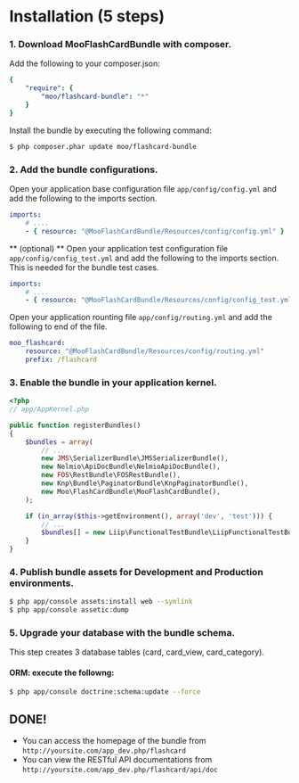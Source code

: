 Installation (5 steps)
========================

### 1. Download MooFlashCardBundle with composer.

Add the following to your composer.json:

```yml
{
    "require": {
        "moo/flashcard-bundle": "*"
    }
}
```

Install the bundle by executing the following command:

``` bash
$ php composer.phar update moo/flashcard-bundle
```

### 2. Add the bundle configurations.

Open your application base configuration file `app/config/config.yml` and add the following to the imports section.

```yml
imports:
    # ....
    - { resource: "@MooFlashCardBundle/Resources/config/config.yml" }
```

** (optional) ** Open your application test configuration file `app/config/config_test.yml` and add the following to the imports section. This is needed for the bundle test cases.

```yml
imports:
    # ....
    - { resource: "@MooFlashCardBundle/Resources/config/config_test.yml" }
```

Open your application rounting file `app/config/routing.yml` and add the following to end of the file.

```yml
moo_flashcard:
    resource: "@MooFlashCardBundle/Resources/config/routing.yml"
    prefix: /flashcard
```

### 3. Enable the bundle in your application kernel.

``` php
<?php
// app/AppKernel.php

public function registerBundles()
{
    $bundles = array(
        // ...
        new JMS\SerializerBundle\JMSSerializerBundle(),
        new Nelmio\ApiDocBundle\NelmioApiDocBundle(),
        new FOS\RestBundle\FOSRestBundle(),
        new Knp\Bundle\PaginatorBundle\KnpPaginatorBundle(),
        new Moo\FlashCardBundle\MooFlashCardBundle(),
    );

    if (in_array($this->getEnvironment(), array('dev', 'test'))) {
        // ...
        $bundles[] = new Liip\FunctionalTestBundle\LiipFunctionalTestBundle();
    }
}
```

### 4. Publish bundle assets for Development and Production environments.

```bash
$ php app/console assets:install web --symlink
$ php app/console assetic:dump
```

### 5. Upgrade your database with the bundle schema.

This step creates 3 database tables (card, card_view, card_category).

#### ORM: execute the followng:

```bash
$ php app/console doctrine:schema:update --force
```

## DONE!

- You can access the homepage of the bundle from `http://yoursite.com/app_dev.php/flashcard`
- You can view the RESTful API documentations from `http://yoursite.com/app_dev.php/flashcard/api/doc`
